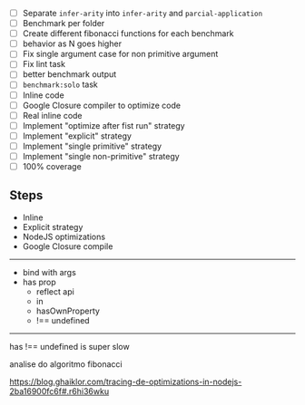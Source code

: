 - [ ] Separate `infer-arity` into `infer-arity` and `parcial-application`
- [ ] Benchmark per folder
- [ ] Create different fibonacci functions for each benchmark
- [ ] behavior as N goes higher
- [ ] Fix single argument case for non primitive argument
- [ ] Fix lint task
- [ ] better benchmark output
- [ ] `benchmark:solo` task
- [ ] Inline code
- [ ] Google Closure compiler to optimize code
- [ ] Real inline code
- [ ] Implement "optimize after fist run" strategy
- [ ] Implement "explicit" strategy
- [ ] Implement "single primitive" strategy
- [ ] Implement "single non-primitive" strategy
- [ ] 100% coverage

## Steps
- Inline
- Explicit strategy
- NodeJS optimizations
- Google Closure compile

---

- bind with args
- has prop
  - reflect api
  - in
  - hasOwnProperty
  - !== undefined

---

has !== undefined is super slow

analise do algoritmo fibonacci

https://blog.ghaiklor.com/tracing-de-optimizations-in-nodejs-2ba16900fc6f#.r6hi36wku
